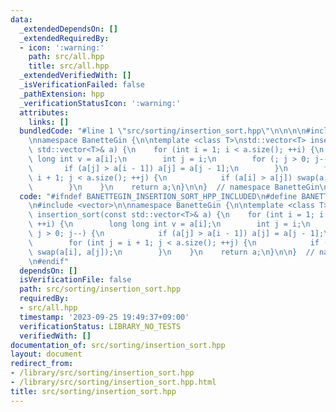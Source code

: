 ```yaml
---
data:
  _extendedDependsOn: []
  _extendedRequiredBy:
  - icon: ':warning:'
    path: src/all.hpp
    title: src/all.hpp
  _extendedVerifiedWith: []
  _isVerificationFailed: false
  _pathExtension: hpp
  _verificationStatusIcon: ':warning:'
  attributes:
    links: []
  bundledCode: "#line 1 \"src/sorting/insertion_sort.hpp\"\n\n\n\n#include <vector>\n\
    \nnamespace BanetteGin {\n\ntemplate <class T>\nstd::vector<T> insertion_sort(const\
    \ std::vector<T>& a) {\n    for (int i = 1; i < a.size(); ++i) {\n        long\
    \ long int v = a[i];\n        int j = i;\n        for (; j > 0; j--) {\n     \
    \       if (a[j] > a[i - 1]) a[j] = a[j - 1];\n        }\n        for (int j =\
    \ i + 1; j < a.size(); ++j) {\n            if (a[i] > a[j]) swap(a[i], a[j]);\n\
    \        }\n    }\n    return a;\n}\n\n}  // namespace BanetteGin\n\n\n"
  code: "#ifndef BANETTEGIN_INSERTION_SORT_HPP_INCLUDED\n#define BANETTEGIN_INSERTION_SORT_HPP_INCLUDED\n\
    \n#include <vector>\n\nnamespace BanetteGin {\n\ntemplate <class T>\nstd::vector<T>\
    \ insertion_sort(const std::vector<T>& a) {\n    for (int i = 1; i < a.size();\
    \ ++i) {\n        long long int v = a[i];\n        int j = i;\n        for (;\
    \ j > 0; j--) {\n            if (a[j] > a[i - 1]) a[j] = a[j - 1];\n        }\n\
    \        for (int j = i + 1; j < a.size(); ++j) {\n            if (a[i] > a[j])\
    \ swap(a[i], a[j]);\n        }\n    }\n    return a;\n}\n\n}  // namespace BanetteGin\n\
    \n#endif"
  dependsOn: []
  isVerificationFile: false
  path: src/sorting/insertion_sort.hpp
  requiredBy:
  - src/all.hpp
  timestamp: '2023-09-25 19:49:37+09:00'
  verificationStatus: LIBRARY_NO_TESTS
  verifiedWith: []
documentation_of: src/sorting/insertion_sort.hpp
layout: document
redirect_from:
- /library/src/sorting/insertion_sort.hpp
- /library/src/sorting/insertion_sort.hpp.html
title: src/sorting/insertion_sort.hpp
---
```

